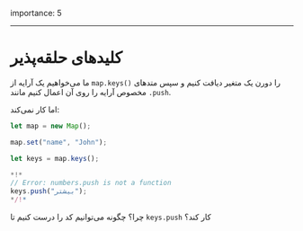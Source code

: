importance: 5

---

# کلیدهای حلقه‌پذیر

ما می‌خواهیم یک آرایه از `map.keys()` را دورن یک متغیر دیافت کنیم و سپس متدهای مخصوص آرایه را روی آن اعمال کنیم مانند `.push`.

اما کار نمی‌کند:

```js run
let map = new Map();

map.set("name", "John");

let keys = map.keys();

*!*
// Error: numbers.push is not a function
keys.push("بیشتر");
*/!*
```

چرا؟ چگونه می‌توانیم کد را درست کنیم تا `keys.push` کار کند؟
